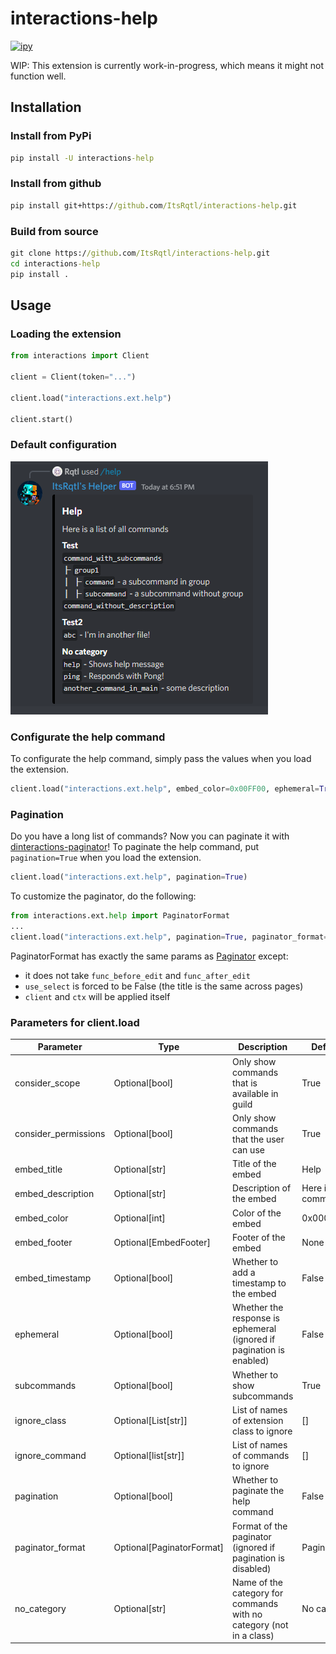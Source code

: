 # interactions-help

[![ipy](https://img.shields.io/badge/using-interactions.py-000000.svg?style=for-the-badge&logo=discord&logoWidth=20)](https://github.com/interactions-py/library)

WIP: This extension is currently work-in-progress, which means it might not function well.

## Installation

### Install from PyPi

```bat
pip install -U interactions-help
```

### Install from github

```bat
pip install git+https://github.com/ItsRqtl/interactions-help.git
```

### Build from source

```bat
git clone https://github.com/ItsRqtl/interactions-help.git
cd interactions-help
pip install .
```

## Usage

### Loading the extension

```py
from interactions import Client

client = Client(token="...")

client.load("interactions.ext.help")

client.start()
```

### Default configuration

![image](https://github.com/ItsRqtl/interactions-help/blob/master/img/preview-original.png?raw=true)

### Configurate the help command

To configurate the help command, simply pass the values when you load the extension.

```py
client.load("interactions.ext.help", embed_color=0x00FF00, ephemeral=True, subcommands=True)
```

### Pagination

Do you have a long list of commands? Now you can paginate it with [dinteractions-paginator](https://github.com/interactions-py/paginator)!
To paginate the help command, put `pagination=True` when you load the extension.

```py
client.load("interactions.ext.help", pagination=True)
```

To customize the paginator, do the following:

```py
from interactions.ext.help import PaginatorFormat
...
client.load("interactions.ext.help", pagination=True, paginator_format=PaginatorFormat(...))
```

PaginatorFormat has exactly the same params as [Paginator](https://github.com/interactions-py/paginator#-class-paginator) except:

- it does not take `func_before_edit` and `func_after_edit`
- `use_select` is forced to be False (the title is the same across pages)
- `client` and `ctx` will be applied itself

### Parameters for client.load

|Parameter|Type|Description|Default value|
|---|---|---|---|
|consider_scope|Optional[bool]|Only show commands that is available in guild|True|
|consider_permissions|Optional[bool]|Only show commands that the user can use|True|
|embed_title|Optional[str]|Title of the embed|Help|
|embed_description|Optional[str]|Description of the embed|Here is a list of all commands|
|embed_color|Optional[int]|Color of the embed|0x000000|
|embed_footer|Optional[EmbedFooter]|Footer of the embed|None|
|embed_timestamp|Optional[bool]|Whether to add a timestamp to the embed|False|
|ephemeral|Optional[bool]|Whether the response is ephemeral (ignored if pagination is enabled)|False|
|subcommands|Optional[bool]|Whether to show subcommands|True|
|ignore_class|Optional[List[str]]|List of names of extension class to ignore|[]|
|ignore_command|Optional[list[str]]|List of names of commands to ignore|[]|
|pagination|Optional[bool]|Whether to paginate the help command|False|
|paginator_format|Optional[PaginatorFormat]|Format of the paginator (ignored if pagination is disabled)|PaginatorFormat()|
|no_category|Optional[str]|Name of the category for commands with no category (not in a class)|No category|
